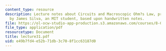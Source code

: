 ```yaml
---
content_type: resource
description: Lecture notes about Circuits and Macroscopic Ohm?s Law, prepared in LaTeX
  by James Silva, an MIT student, based upon handwritten notes.
file: https://ol-ocw-studio-app-production.s3.amazonaws.com/courses/8-022-physics-ii-electricity-and-magnetism-fall-2006/e49b7fd4e52b71db3c708f1cc63187d0_lecture31.pdf
file_type: application/pdf
resourcetype: Document
title: lecture31.pdf
uid: e49b7fd4-e52b-71db-3c70-8f1cc63187d0
---
```

